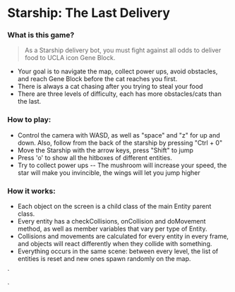 # Starship: The Last Delivery

### What is this game?

> As a Starship delivery bot, you must fight against all odds to deliver food to UCLA icon Gene Block.
* Your goal is to navigate the map, collect power ups, avoid obstacles, and reach Gene Block before the cat reaches you first.
* There is always a cat chasing after you trying to steal your food
* There are three levels of difficulty, each has more obstacles/cats than the last.

### How to play:

* Control the camera with WASD, as well as "space" and "z" for up and down. Also, follow from the back of the starship by pressing "Ctrl + 0"
* Move the Starship with the arrow keys, press "Shift" to jump
* Press 'o' to show all the hitboxes of different entities.
* Try to collect power ups -- The mushroom will increase your speed, the star will make you invincible, the wings will let you jump higher

### How it works:

* Each object on the screen is a child class of the main Entity parent class. 
* Every entity has a checkCollisions, onCollision and doMovement method, as well as member variables that vary per type of Entity.
* Collisions and movements are calculated for every entity in every frame, and objects will react differently when they collide with something.
* Everything occurs in the same scene: between every level, the list of entities is reset and new ones spawn randomly on the map.

`
  
`
